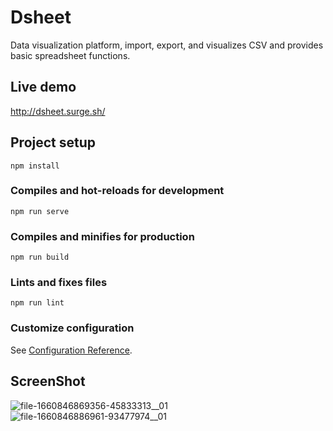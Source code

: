 # Dsheet
Data visualization platform, import, export, and visualizes CSV and provides basic spreadsheet functions.

## Live demo
http://dsheet.surge.sh/



## Project setup
```
npm install
```

### Compiles and hot-reloads for development
```
npm run serve
```

### Compiles and minifies for production
```
npm run build
```

### Lints and fixes files
```
npm run lint
```

### Customize configuration
See [Configuration Reference](https://cli.vuejs.org/config/).
## ScreenShot
![file-1660846869356-45833313__01](https://user-images.githubusercontent.com/26710303/185467403-cdda9208-9ef8-4e01-b99b-ce5b2152e5e8.png)
![file-1660846886961-93477974__01](https://user-images.githubusercontent.com/26710303/185467513-95593b70-9689-4d1f-9a99-70413493ce2a.png)
